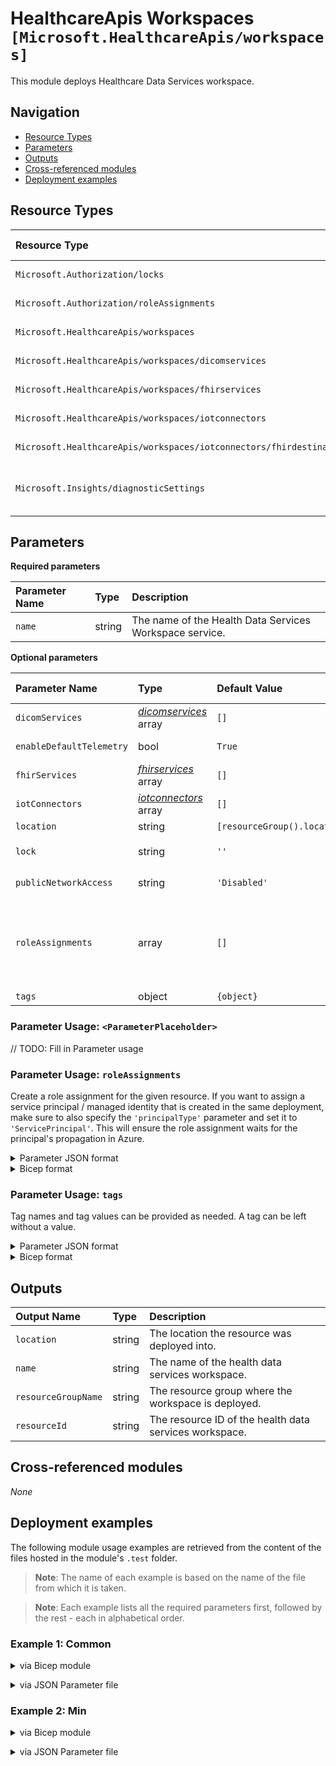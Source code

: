 # HealthcareApis Workspaces `[Microsoft.HealthcareApis/workspaces]`

This module deploys Healthcare Data Services workspace.

## Navigation

- [Resource Types](#Resource-Types)
- [Parameters](#Parameters)
- [Outputs](#Outputs)
- [Cross-referenced modules](#Cross-referenced-modules)
- [Deployment examples](#Deployment-examples)

## Resource Types

| Resource Type | API Version |
| :-- | :-- |
| `Microsoft.Authorization/locks` | [2020-05-01](https://docs.microsoft.com/en-us/azure/templates/Microsoft.Authorization/2020-05-01/locks) |
| `Microsoft.Authorization/roleAssignments` | [2022-04-01](https://docs.microsoft.com/en-us/azure/templates/Microsoft.Authorization/2022-04-01/roleAssignments) |
| `Microsoft.HealthcareApis/workspaces` | [2022-06-01](https://docs.microsoft.com/en-us/azure/templates/Microsoft.HealthcareApis/2022-06-01/workspaces) |
| `Microsoft.HealthcareApis/workspaces/dicomservices` | [2022-06-01](https://docs.microsoft.com/en-us/azure/templates/Microsoft.HealthcareApis/2022-06-01/workspaces/dicomservices) |
| `Microsoft.HealthcareApis/workspaces/fhirservices` | [2022-06-01](https://docs.microsoft.com/en-us/azure/templates/Microsoft.HealthcareApis/2022-06-01/workspaces/fhirservices) |
| `Microsoft.HealthcareApis/workspaces/iotconnectors` | [2022-06-01](https://docs.microsoft.com/en-us/azure/templates/Microsoft.HealthcareApis/2022-06-01/workspaces/iotconnectors) |
| `Microsoft.HealthcareApis/workspaces/iotconnectors/fhirdestinations` | [2022-06-01](https://docs.microsoft.com/en-us/azure/templates/Microsoft.HealthcareApis/2022-06-01/workspaces/iotconnectors/fhirdestinations) |
| `Microsoft.Insights/diagnosticSettings` | [2021-05-01-preview](https://docs.microsoft.com/en-us/azure/templates/Microsoft.Insights/2021-05-01-preview/diagnosticSettings) |

## Parameters

**Required parameters**

| Parameter Name | Type | Description |
| :-- | :-- | :-- |
| `name` | string | The name of the Health Data Services Workspace service. |

**Optional parameters**

| Parameter Name | Type | Default Value | Allowed Values | Description |
| :-- | :-- | :-- | :-- | :-- |
| `dicomServices` | _[dicomservices](dicomservices/readme.md)_ array | `[]` |  | Deploy DICOM services. |
| `enableDefaultTelemetry` | bool | `True` |  | Enable telemetry via the Customer Usage Attribution ID (GUID). |
| `fhirServices` | _[fhirservices](fhirservices/readme.md)_ array | `[]` |  | Deploy FHIR services. |
| `iotConnectors` | _[iotconnectors](iotconnectors/readme.md)_ array | `[]` |  | Deploy IOT connectors. |
| `location` | string | `[resourceGroup().location]` |  | Location for all resources. |
| `lock` | string | `''` | `['', CanNotDelete, ReadOnly]` | Specify the type of lock. |
| `publicNetworkAccess` | string | `'Disabled'` | `[Disabled, Enabled]` | Control permission for data plane traffic coming from public networks while private endpoint is enabled. |
| `roleAssignments` | array | `[]` |  | Array of role assignment objects that contain the 'roleDefinitionIdOrName' and 'principalId' to define RBAC role assignments on this resource. In the roleDefinitionIdOrName attribute, you can provide either the display name of the role definition, or its fully qualified ID in the following format: '/providers/Microsoft.Authorization/roleDefinitions/c2f4ef07-c644-48eb-af81-4b1b4947fb11'. |
| `tags` | object | `{object}` |  | Tags of the resource. |


### Parameter Usage: `<ParameterPlaceholder>`

// TODO: Fill in Parameter usage

### Parameter Usage: `roleAssignments`

Create a role assignment for the given resource. If you want to assign a service principal / managed identity that is created in the same deployment, make sure to also specify the `'principalType'` parameter and set it to `'ServicePrincipal'`. This will ensure the role assignment waits for the principal's propagation in Azure.

<details>

<summary>Parameter JSON format</summary>

```json
"roleAssignments": {
    "value": [
        {
            "roleDefinitionIdOrName": "Reader",
            "description": "Reader Role Assignment",
            "principalIds": [
                "12345678-1234-1234-1234-123456789012", // object 1
                "78945612-1234-1234-1234-123456789012" // object 2
            ]
        },
        {
            "roleDefinitionIdOrName": "/providers/Microsoft.Authorization/roleDefinitions/c2f4ef07-c644-48eb-af81-4b1b4947fb11",
            "principalIds": [
                "12345678-1234-1234-1234-123456789012" // object 1
            ],
            "principalType": "ServicePrincipal"
        }
    ]
}
```

</details>

<details>

<summary>Bicep format</summary>

```bicep
roleAssignments: [
    {
        roleDefinitionIdOrName: 'Reader'
        description: 'Reader Role Assignment'
        principalIds: [
            '12345678-1234-1234-1234-123456789012' // object 1
            '78945612-1234-1234-1234-123456789012' // object 2
        ]
    }
    {
        roleDefinitionIdOrName: '/providers/Microsoft.Authorization/roleDefinitions/c2f4ef07-c644-48eb-af81-4b1b4947fb11'
        principalIds: [
            '12345678-1234-1234-1234-123456789012' // object 1
        ]
        principalType: 'ServicePrincipal'
    }
]
```

</details>
<p>

### Parameter Usage: `tags`

Tag names and tag values can be provided as needed. A tag can be left without a value.

<details>

<summary>Parameter JSON format</summary>

```json
"tags": {
    "value": {
        "Environment": "Non-Prod",
        "Contact": "test.user@testcompany.com",
        "PurchaseOrder": "1234",
        "CostCenter": "7890",
        "ServiceName": "DeploymentValidation",
        "Role": "DeploymentValidation"
    }
}
```

</details>

<details>

<summary>Bicep format</summary>

```bicep
tags: {
    Environment: 'Non-Prod'
    Contact: 'test.user@testcompany.com'
    PurchaseOrder: '1234'
    CostCenter: '7890'
    ServiceName: 'DeploymentValidation'
    Role: 'DeploymentValidation'
}
```

</details>
<p>

## Outputs

| Output Name | Type | Description |
| :-- | :-- | :-- |
| `location` | string | The location the resource was deployed into. |
| `name` | string | The name of the health data services workspace. |
| `resourceGroupName` | string | The resource group where the workspace is deployed. |
| `resourceId` | string | The resource ID of the health data services workspace. |

## Cross-referenced modules

_None_

## Deployment examples

The following module usage examples are retrieved from the content of the files hosted in the module's `.test` folder.
   >**Note**: The name of each example is based on the name of the file from which it is taken.

   >**Note**: Each example lists all the required parameters first, followed by the rest - each in alphabetical order.

<h3>Example 1: Common</h3>

<details>

<summary>via Bicep module</summary>

```bicep
module workspaces './Microsoft.HealthcareApis/workspaces/deploy.bicep' = {
  name: '${uniqueString(deployment().name)}-test-hwcom'
  params: {
    // Required parameters
    name: '<<namePrefix>>hwcom001'
    // Non-required parameters
    publicNetworkAccess: 'Enabled'
    iotConnectors: [
      {
        workspaceName: '<<namePrefix>>hwcom001'
        eventHubNamespaceName: '<eventHubNamespaceName>'
        diagnosticLogsRetentionInDays: 7
        destinationMapping: {
          template: []
          templateType: 'CollectionFhir'
        }
        resourceIdentityResolutionType: 'Lookup'
        location: '<location>'
        systemAssignedIdentity: true
        userAssignedIdentities: {
          '<managedIdentityResourceId>': {}
        }
        diagnosticEventHubAuthorizationRuleId: '<diagnosticEventHubAuthorizationRuleId>'
        diagnosticWorkspaceId: '<diagnosticWorkspaceId>'
        diagnosticEventHubName: '<diagnosticEventHubName>'
        enableDefaultTelemetry: '<enableDefaultTelemetry>'
        consumerGroup: '<<namePrefix>>-az-iomt-x-001'
        eventHubName: '<eventHubName>'
        name: '<<namePrefix>>-az-iomt-x-001'
        publicNetworkAccess: 'Enabled'
        resourceVersionPolicy: 'versioned'
        deviceMapping: {
          template: []
          templateType: 'CollectionContent'
        }
        diagnosticStorageAccountId: '<diagnosticStorageAccountId>'
      }
    ]
    enableDefaultTelemetry: '<enableDefaultTelemetry>'
    dicomServices: [
      {
        location: '<location>'
        corsHeaders: [
          '*'
        ]
        publicNetworkAccess: 'Enabled'
        workspaceName: '<<namePrefix>>hwcom001'
        corsMaxAge: 600
        enableDefaultTelemetry: '<enableDefaultTelemetry>'
        systemAssignedIdentity: true
        corsMethods: [
          'GET'
        ]
        name: '<<namePrefix>>-az-dicom-x-001'
        corsAllowCredentials: true
        corsOrigins: [
          '*'
        ]
        diagnosticWorkspaceId: '<diagnosticWorkspaceId>'
        diagnosticEventHubName: '<diagnosticEventHubName>'
        diagnosticLogsRetentionInDays: 7
        diagnosticEventHubAuthorizationRuleId: '<diagnosticEventHubAuthorizationRuleId>'
        diagnosticStorageAccountId: '<diagnosticStorageAccountId>'
        userAssignedIdentities: {
          '<managedIdentityResourceId>': {}
        }
      }
    ]
    location: '<location>'
    fhirServices: [
      {
        corsAllowCredentials: true
        corsMethods: [
          'GET'
        ]
        diagnosticWorkspaceId: '<diagnosticWorkspaceId>'
        corsMaxAge: 600
        publicNetworkAccess: 'Enabled'
        kind: 'fhir-R4'
        diagnosticLogsRetentionInDays: 7
        initialImportMode: false
        userAssignedIdentities: {
          '<managedIdentityResourceId>': {}
        }
        corsHeaders: [
          '*'
        ]
        roleAssignments: [
          {
            principalType: 'ServicePrincipal'
            roleDefinitionIdOrName: '<roleDefinitionIdOrName>'
            principalIds: [
              '<managedIdentityPrincipalId>'
            ]
          }
        ]
        systemAssignedIdentity: true
        enableDefaultTelemetry: '<enableDefaultTelemetry>'
        diagnosticStorageAccountId: '<diagnosticStorageAccountId>'
        resourceVersionPolicy: 'versioned'
        corsOrigins: [
          '*'
        ]
        diagnosticEventHubAuthorizationRuleId: '<diagnosticEventHubAuthorizationRuleId>'
        location: '<location>'
        name: '<<namePrefix>>-az-fhir-x-001'
        workspaceName: '<<namePrefix>>hwcom001'
        importEnabled: false
        smartProxyEnabled: false
        diagnosticEventHubName: '<diagnosticEventHubName>'
      }
    ]
    lock: 'CanNotDelete'
  }
}
```

</details>
<p>

<details>

<summary>via JSON Parameter file</summary>

```json
{
  "$schema": "https://schema.management.azure.com/schemas/2019-04-01/deploymentParameters.json#",
  "contentVersion": "1.0.0.0",
  "parameters": {
    // Required parameters
    "name": {
      "value": "<<namePrefix>>hwcom001"
    },
    // Non-required parameters
    "publicNetworkAccess": {
      "value": "Enabled"
    },
    "iotConnectors": {
      "value": [
        {
          "workspaceName": "<<namePrefix>>hwcom001",
          "eventHubNamespaceName": "<eventHubNamespaceName>",
          "diagnosticLogsRetentionInDays": 7,
          "destinationMapping": {
            "template": [],
            "templateType": "CollectionFhir"
          },
          "resourceIdentityResolutionType": "Lookup",
          "location": "<location>",
          "systemAssignedIdentity": true,
          "userAssignedIdentities": {
            "<managedIdentityResourceId>": {}
          },
          "diagnosticEventHubAuthorizationRuleId": "<diagnosticEventHubAuthorizationRuleId>",
          "diagnosticWorkspaceId": "<diagnosticWorkspaceId>",
          "diagnosticEventHubName": "<diagnosticEventHubName>",
          "enableDefaultTelemetry": "<enableDefaultTelemetry>",
          "consumerGroup": "<<namePrefix>>-az-iomt-x-001",
          "eventHubName": "<eventHubName>",
          "name": "<<namePrefix>>-az-iomt-x-001",
          "publicNetworkAccess": "Enabled",
          "resourceVersionPolicy": "versioned",
          "deviceMapping": {
            "template": [],
            "templateType": "CollectionContent"
          },
          "diagnosticStorageAccountId": "<diagnosticStorageAccountId>"
        }
      ]
    },
    "enableDefaultTelemetry": {
      "value": "<enableDefaultTelemetry>"
    },
    "dicomServices": {
      "value": [
        {
          "location": "<location>",
          "corsHeaders": [
            "*"
          ],
          "publicNetworkAccess": "Enabled",
          "workspaceName": "<<namePrefix>>hwcom001",
          "corsMaxAge": 600,
          "enableDefaultTelemetry": "<enableDefaultTelemetry>",
          "systemAssignedIdentity": true,
          "corsMethods": [
            "GET"
          ],
          "name": "<<namePrefix>>-az-dicom-x-001",
          "corsAllowCredentials": true,
          "corsOrigins": [
            "*"
          ],
          "diagnosticWorkspaceId": "<diagnosticWorkspaceId>",
          "diagnosticEventHubName": "<diagnosticEventHubName>",
          "diagnosticLogsRetentionInDays": 7,
          "diagnosticEventHubAuthorizationRuleId": "<diagnosticEventHubAuthorizationRuleId>",
          "diagnosticStorageAccountId": "<diagnosticStorageAccountId>",
          "userAssignedIdentities": {
            "<managedIdentityResourceId>": {}
          }
        }
      ]
    },
    "location": {
      "value": "<location>"
    },
    "fhirServices": {
      "value": [
        {
          "corsAllowCredentials": true,
          "corsMethods": [
            "GET"
          ],
          "diagnosticWorkspaceId": "<diagnosticWorkspaceId>",
          "corsMaxAge": 600,
          "publicNetworkAccess": "Enabled",
          "kind": "fhir-R4",
          "diagnosticLogsRetentionInDays": 7,
          "initialImportMode": false,
          "userAssignedIdentities": {
            "<managedIdentityResourceId>": {}
          },
          "corsHeaders": [
            "*"
          ],
          "roleAssignments": [
            {
              "principalType": "ServicePrincipal",
              "roleDefinitionIdOrName": "<roleDefinitionIdOrName>",
              "principalIds": [
                "<managedIdentityPrincipalId>"
              ]
            }
          ],
          "systemAssignedIdentity": true,
          "enableDefaultTelemetry": "<enableDefaultTelemetry>",
          "diagnosticStorageAccountId": "<diagnosticStorageAccountId>",
          "resourceVersionPolicy": "versioned",
          "corsOrigins": [
            "*"
          ],
          "diagnosticEventHubAuthorizationRuleId": "<diagnosticEventHubAuthorizationRuleId>",
          "location": "<location>",
          "name": "<<namePrefix>>-az-fhir-x-001",
          "workspaceName": "<<namePrefix>>hwcom001",
          "importEnabled": false,
          "smartProxyEnabled": false,
          "diagnosticEventHubName": "<diagnosticEventHubName>"
        }
      ]
    },
    "lock": {
      "value": "CanNotDelete"
    }
  }
}
```

</details>
<p>

<h3>Example 2: Min</h3>

<details>

<summary>via Bicep module</summary>

```bicep
module workspaces './Microsoft.HealthcareApis/workspaces/deploy.bicep' = {
  name: '${uniqueString(deployment().name)}-test-hwmin'
  params: {
    // Required parameters
    name: '<<namePrefix>>hwmin001'
    // Non-required parameters
    publicNetworkAccess: 'Enabled'
    location: '<location>'
    enableDefaultTelemetry: '<enableDefaultTelemetry>'
  }
}
```

</details>
<p>

<details>

<summary>via JSON Parameter file</summary>

```json
{
  "$schema": "https://schema.management.azure.com/schemas/2019-04-01/deploymentParameters.json#",
  "contentVersion": "1.0.0.0",
  "parameters": {
    // Required parameters
    "name": {
      "value": "<<namePrefix>>hwmin001"
    },
    // Non-required parameters
    "publicNetworkAccess": {
      "value": "Enabled"
    },
    "location": {
      "value": "<location>"
    },
    "enableDefaultTelemetry": {
      "value": "<enableDefaultTelemetry>"
    }
  }
}
```

</details>
<p>
